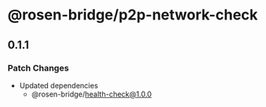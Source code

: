 # @rosen-bridge/p2p-network-check

## 0.1.1

### Patch Changes

- Updated dependencies
  - @rosen-bridge/health-check@1.0.0
